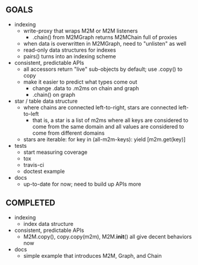 GOALS
-----

* indexing
  * write-proxy that wraps M2M or M2M listeners
    * .chain() from M2MGraph returns M2MChain full of proxies
  * when data is overwritten in M2MGraph, need to "unlisten" as well
  * read-only data structures for indexes
  * pairs() turns into an indexing scheme
* consistent, predictable APIs
  * all accessors return "live" sub-objects by default; use .copy() to copy
  * make it easier to predict what types come out
    * change .data to .m2ms on chain and graph
    * .chain() on graph
* star / table data structure
  * where chains are connected left-to-right, stars are
    connected left-to-left
    * that is, a star is a list of m2ms where all keys are
      considered to come from the same domain and all
      values are considered to come from different domains
  * stars are iterable: for key in (all-m2m-keys): yield [m2m.get(key)]
* tests
  * start measuring coverage
  * tox
  * travis-ci
  * doctest example
* docs
  * up-to-date for now; need to build up APIs more


COMPLETED
---------

* indexing
  * index data structure
* consistent, predictable APIs
  * M2M.copy(), copy.copy(m2m), M2M.__init__()
    all give decent behaviors now
* docs
  * simple example that introduces M2M, Graph, and Chain
